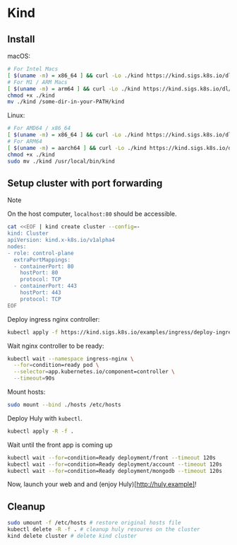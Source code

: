 # Kind

## Install 

macOS:
```bash
# For Intel Macs
[ $(uname -m) = x86_64 ] && curl -Lo ./kind https://kind.sigs.k8s.io/dl/v0.26.0/kind-darwin-amd64
# For M1 / ARM Macs
[ $(uname -m) = arm64 ] && curl -Lo ./kind https://kind.sigs.k8s.io/dl/v0.26.0/kind-darwin-arm64
chmod +x ./kind
mv ./kind /some-dir-in-your-PATH/kind
```

Linux:
```bash
# For AMD64 / x86_64
[ $(uname -m) = x86_64 ] && curl -Lo ./kind https://kind.sigs.k8s.io/dl/v0.26.0/kind-linux-amd64
# For ARM64
[ $(uname -m) = aarch64 ] && curl -Lo ./kind https://kind.sigs.k8s.io/dl/v0.26.0/kind-linux-arm64
chmod +x ./kind
sudo mv ./kind /usr/local/bin/kind
```

## Setup cluster with port forwarding 

> [!NOTE]
> On the host computer, `localhost:80` should be accessible.

```bash
cat <<EOF | kind create cluster --config=-
kind: Cluster
apiVersion: kind.x-k8s.io/v1alpha4
nodes:
- role: control-plane
  extraPortMappings:
  - containerPort: 80
    hostPort: 80
    protocol: TCP
  - containerPort: 443
    hostPort: 443
    protocol: TCP
EOF
```

Deploy ingress nginx controller:
```bash
kubectl apply -f https://kind.sigs.k8s.io/examples/ingress/deploy-ingress-nginx.yaml
```

Wait nginx controller to be ready:
```bash
kubectl wait --namespace ingress-nginx \
  --for=condition=ready pod \
  --selector=app.kubernetes.io/component=controller \
  --timeout=90s
```

Mount hosts:
```bash
sudo mount --bind ./hosts /etc/hosts
```


Deploy Huly with `kubectl`.

```bash
kubectl apply -R -f .
```

Wait until the front app is coming up
```bash
kubectl wait --for=condition=Ready deployment/front --timeout 120s
kubectl wait --for=condition=Ready deployment/account --timeout 120s
kubectl wait --for=condition=Ready deployment/mongodb --timeout 120s
```

Now, launch your web and and (enjoy Huly)[http://huly.example]!


## Cleanup

```bash
sudo umount -f /etc/hosts # restore original hosts file
kubectl delete -R -f . # cleanup huly resoures on the cluster
kind delete cluster # delete kind cluster
```
